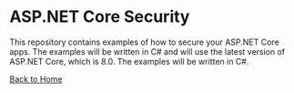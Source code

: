 # ASP.NET Core Security
This repository contains examples of how to secure your ASP.NET Core apps. The examples will be written in C# and will use the latest version of ASP.NET Core, which is 8.0. The examples will be written in C#.

[Back to Home](../README.md)